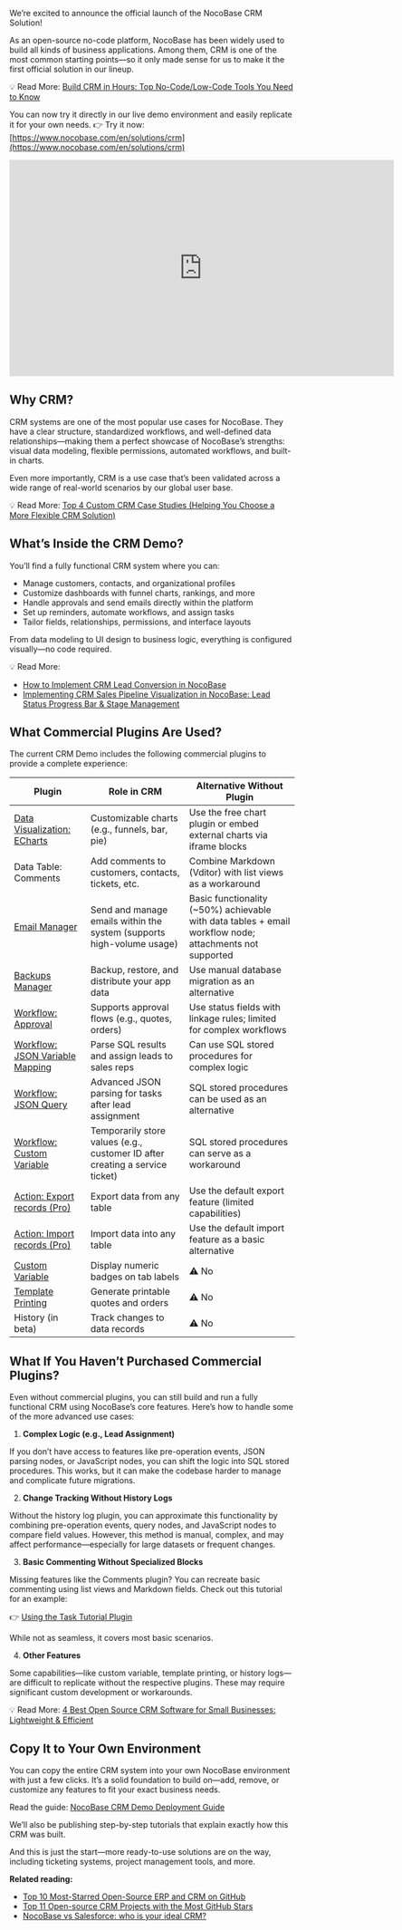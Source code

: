 We’re excited to announce the official launch of the NocoBase CRM Solution!

As an open-source no-code platform, NocoBase has been widely used to build all kinds of business applications. Among them, CRM is one of the most common starting points—so it only made sense for us to make it the first official solution in our lineup.

💡 Read More: [Build CRM in Hours: Top No-Code/Low-Code Tools You Need to Know](https://www.nocobase.com/en/blog/low-code-no-code-crm-builder)

You can now try it directly in our live demo environment and easily replicate it for your own needs.  👉 Try it now: [https://www.nocobase.com/en/solutions/crm](https://www.nocobase.com/en/solutions/crm)

<iframe width="679" height="382" src="https://www.youtube.com/embed/rU0xaUYEtYk" title="NocoBase CRM Solution is Now Live" frameborder="0" allow="accelerometer; autoplay; clipboard-write; encrypted-media; gyroscope; picture-in-picture; web-share" referrerpolicy="strict-origin-when-cross-origin" allowfullscreen></iframe>

## Why CRM?

CRM systems are one of the most popular use cases for NocoBase. They have a clear structure, standardized workflows, and well-defined data relationships—making them a perfect showcase of NocoBase’s strengths: visual data modeling, flexible permissions, automated workflows, and built-in charts.

Even more importantly, CRM is a use case that’s been validated across a wide range of real-world scenarios by our global user base.

💡 Read More: [Top 4 Custom CRM Case Studies (Helping You Choose a More Flexible CRM Solution)](https://www.nocobase.com/en/blog/custom-crm-case-studies)

## What’s Inside the CRM Demo?

You’ll find a fully functional CRM system where you can:

* Manage customers, contacts, and organizational profiles
* Customize dashboards with funnel charts, rankings, and more
* Handle approvals and send emails directly within the platform
* Set up reminders, automate workflows, and assign tasks
* Tailor fields, relationships, permissions, and interface layouts

From data modeling to UI design to business logic, everything is configured visually—no code required.

💡 Read More:

* [How to Implement CRM Lead Conversion in NocoBase](https://www.nocobase.com/en/tutorials/how-to-implement-lead-conversion-in-nocobase)
* [Implementing CRM Sales Pipeline Visualization in NocoBase: Lead Status Progress Bar & Stage Management](https://www.nocobase.com/en/tutorials/nocobase-crm-sales-pipeline-visualization-lead-status-progress-bar)

## What Commercial Plugins Are Used?

The current CRM Demo includes the following commercial plugins to provide a complete experience:


| Plugin                                                                                                     | Role in CRM                                                                  | Alternative Without Plugin                                                                               |
| ---------------------------------------------------------------------------------------------------------- | ---------------------------------------------------------------------------- | -------------------------------------------------------------------------------------------------------- |
| [Data Visualization: ECharts](https://docs.nocobase.com/handbook/data-visualization-echarts)               | Customizable charts (e.g., funnels, bar, pie)                                | Use the free chart plugin or embed external charts via iframe blocks                                     |
| Data Table: Comments                                                                                       | Add comments to customers, contacts, tickets, etc.                           | Combine Markdown (Vditor) with list views as a workaround                                                |
| [Email Manager](https://docs.nocobase.com/handbook/email-manager/usage-admin)                              | Send and manage emails within the system (supports high-volume usage)        | Basic functionality (\~50%) achievable with data tables + email workflow node; attachments not supported |
| [Backups Manager](https://docs.nocobase.com/handbook/backups)                                              | Backup, restore, and distribute your app data                                | Use manual database migration as an alternative                                                          |
| [Workflow: Approval](https://docs.nocobase.com/handbook/workflow/triggers/approval)                        | Supports approval flows (e.g., quotes, orders)                               | Use status fields with linkage rules; limited for complex workflows                                      |
| [Workflow: JSON Variable Mapping](https://docs.nocobase.com/handbook/workflow/nodes/json-variable-mapping) | Parse SQL results and assign leads to sales reps                             | Can use SQL stored procedures for complex logic                                                          |
| [Workflow: JSON Query](https://docs.nocobase.com/handbook/workflow/nodes/json-query)                       | Advanced JSON parsing for tasks after lead assignment                        | SQL stored procedures can be used as an alternative                                                      |
| [Workflow: Custom Variable](https://docs.nocobase.com/handbook/workflow/nodes/variable)                    | Temporarily store values (e.g., customer ID after creating a service ticket) | SQL stored procedures can serve as a workaround                                                          |
| [Action: Export records (Pro)](https://docs.nocobase.com/handbook/action-export-pro)                       | Export data from any table                                                   | Use the default export feature (limited capabilities)                                                    |
| [Action: Import records (Pro)](https://docs.nocobase.com/handbook/action-import-pro)                       | Import data into any table                                                   | Use the default import feature as a basic alternative                                                    |
| [Custom Variable](https://docs.nocobase.com/handbook/custom-variables)                                     | Display numeric badges on tab labels                                         | ⚠️ No                                                                                                  |
| [Template Printing](https://docs.nocobase.com/handbook/action-template-print)                              | Generate printable quotes and orders                                         | ⚠️ No                                                                                                  |
| History (in beta)                                                                                          | Track changes to data records                                                | ⚠️ No                                                                                                  |

## What If You Haven’t Purchased Commercial Plugins?

Even without commercial plugins, you can still build and run a fully functional CRM using NocoBase’s core features. Here’s how to handle some of the more advanced use cases:

1. **Complex Logic (e.g., Lead Assignment)**

If you don’t have access to features like pre-operation events, JSON parsing nodes, or JavaScript nodes, you can shift the logic into SQL stored procedures. This works, but it can make the codebase harder to manage and complicate future migrations.

2. **Change Tracking Without History Logs**

Without the history log plugin, you can approximate this functionality by combining pre-operation events, query nodes, and JavaScript nodes to compare field values. However, this method is manual, complex, and may affect performance—especially for large datasets or frequent changes.

3. **Basic Commenting Without Specialized Blocks**

Missing features like the Comments plugin? You can recreate basic commenting using list views and Markdown fields. Check out this tutorial for an example:

👉 [Using the Task Tutorial Plugin](https://www.nocobase.com/en/tutorials/task-tutorial-plugin-use)

While not as seamless, it covers most basic scenarios.

4. **Other Features**

Some capabilities—like custom variable, template printing, or history logs—are difficult to replicate without the respective plugins. These may require significant custom development or workarounds.

💡 Read More: [4 Best Open Source CRM Software for Small Businesses: Lightweight & Efficient](https://www.nocobase.com/en/blog/the-best-4-crm-software-for-small-businesses)

## Copy It to Your Own Environment

You can copy the entire CRM system into your own NocoBase environment with just a few clicks. It’s a solid foundation to build on—add, remove, or customize any features to fit your exact business needs.

Read the guide: [NocoBase CRM Demo Deployment Guide](https://www.nocobase.com/en/tutorials/nocobase-crm-demo-deployment-guide)

We’ll also be publishing step-by-step tutorials that explain exactly how this CRM was built.

And this is just the start—more ready-to-use solutions are on the way, including ticketing systems, project management tools, and more.

**Related reading:**

* [Top 10 Most-Starred Open-Source ERP and CRM on GitHub](https://www.nocobase.com/en/blog/top-10-most-starred-open-source-erp-and-crm-on-github)
* [Top 11 Open-source CRM Projects with the Most GitHub Stars](https://www.nocobase.com/en/blog/github-open-source-crm-projects)
* [NocoBase vs Salesforce: who is your ideal CRM?](https://www.nocobase.com/en/blog/nocobase-vs-salesforce)
